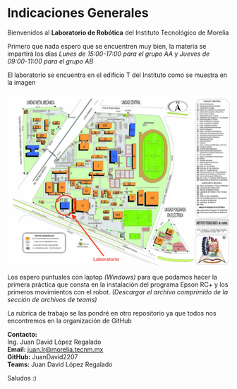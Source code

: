 # Indicaciones Generales
Bienvenidos al **Laboratorio de Robótica** del Instituto Tecnológico de Morelia

Primero que nada espero que se encuentren muy bien, la materia se impartirá los días *Lunes de 15:00-17:00 para el grupo AA* y *Jueves de 09:00-11:00 para el grupo AB* 

El laboratorio se encuentra en el edificio T del Instituto como se muestra en la imagen

![Mapa](Ubicacion.jpeg)

Los espero puntuales con laptop *(Windows)* para que podamos hacer la primera práctica que consta en la instalación del programa Epson RC+ y los primeros movimientos con el robot. *(Descargar el archivo comprimido de la sección de archivos de teams)*

La rubrica de trabajo se las pondré en otro repositorio ya que todos nos encontremos en la organización de GitHub

**Contacto:**<br>
Ing. Juan David López Regalado<br>
**Email:** juan.lr@morelia.tecnm.mx<br>
**GitHub:** JuanDavid2207<br>
**Teams:** Juan David López Regalado

Saludos :)

